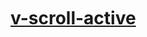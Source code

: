 <br >
<br >
<br >

# [v-scroll-active](https://github.com/shalldie/scroll-active/tree/master/packages/v-scroll-active)

<DemoVScrollActive />
